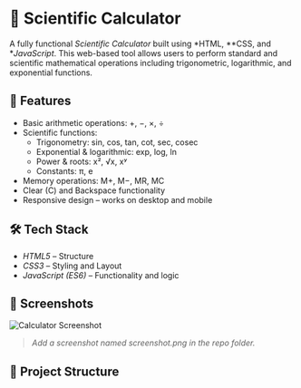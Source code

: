 # 🔢 Scientific Calculator

A fully functional *Scientific Calculator* built using *HTML, **CSS, and **JavaScript*. This web-based tool allows users to perform standard and scientific mathematical operations including trigonometric, logarithmic, and exponential functions.

## 🚀 Features

- Basic arithmetic operations: +, −, ×, ÷
- Scientific functions:
  - Trigonometry: sin, cos, tan, cot, sec, cosec
  - Exponential & logarithmic: exp, log, ln
  - Power & roots: x², √x, xʸ
  - Constants: π, e
- Memory operations: M+, M−, MR, MC
- Clear (C) and Backspace functionality
- Responsive design – works on desktop and mobile

## 🛠 Tech Stack

- *HTML5* – Structure
- *CSS3* – Styling and Layout
- *JavaScript (ES6)* – Functionality and logic

## 📸 Screenshots

![Calculator Screenshot](screenshot.png)

> _Add a screenshot named screenshot.png in the repo folder._

## 📂 Project Structure
